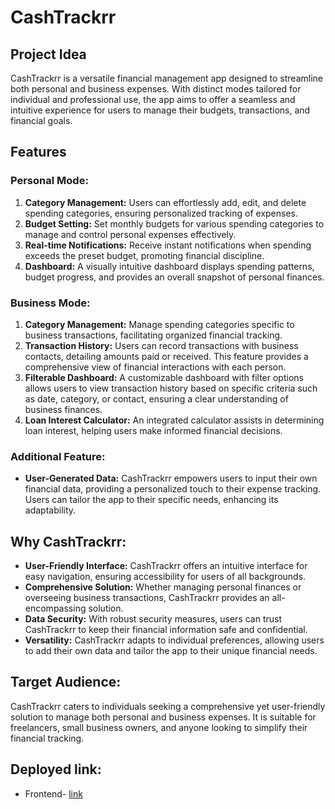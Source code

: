 # CashTrackrr

## Project Idea

CashTrackrr is a versatile financial management app designed to streamline both personal and business expenses. With distinct modes tailored for individual and professional use, the app aims to offer a seamless and intuitive experience for users to manage their budgets, transactions, and financial goals.

## Features

### Personal Mode:

1. **Category Management:** Users can effortlessly add, edit, and delete spending categories, ensuring personalized tracking of expenses.
2. **Budget Setting:** Set monthly budgets for various spending categories to manage and control personal expenses effectively.
3. **Real-time Notifications:** Receive instant notifications when spending exceeds the preset budget, promoting financial discipline.
4. **Dashboard:** A visually intuitive dashboard displays spending patterns, budget progress, and provides an overall snapshot of personal finances.

### Business Mode:

1. **Category Management:** Manage spending categories specific to business transactions, facilitating organized financial tracking.
2. **Transaction History:** Users can record transactions with business contacts, detailing amounts paid or received. This feature provides a comprehensive view of financial interactions with each person.
3. **Filterable Dashboard:** A customizable dashboard with filter options allows users to view transaction history based on specific criteria such as date, category, or contact, ensuring a clear understanding of business finances.
4. **Loan Interest Calculator:** An integrated calculator assists in determining loan interest, helping users make informed financial decisions.

### Additional Feature:

- **User-Generated Data:** CashTrackrr empowers users to input their own financial data, providing a personalized touch to their expense tracking. Users can tailor the app to their specific needs, enhancing its adaptability.

## Why CashTrackrr:

- **User-Friendly Interface:** CashTrackrr offers an intuitive interface for easy navigation, ensuring accessibility for users of all backgrounds.
- **Comprehensive Solution:** Whether managing personal finances or overseeing business transactions, CashTrackrr provides an all-encompassing solution.
- **Data Security:** With robust security measures, users can trust CashTrackrr to keep their financial information safe and confidential.
- **Versatility:** CashTrackrr adapts to individual preferences, allowing users to add their own data and tailor the app to their unique financial needs.

## Target Audience:

CashTrackrr caters to individuals seeking a comprehensive yet user-friendly solution to manage both personal and business expenses. It is suitable for freelancers, small business owners, and anyone looking to simplify their financial tracking.


## Deployed link:
 - Frontend- [link](https://cashtrackrr.vercel.app/)



